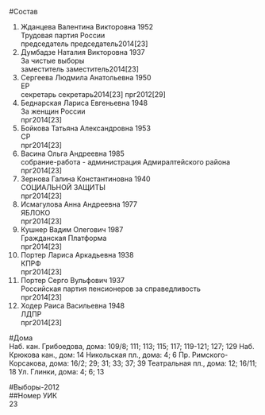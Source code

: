 #Состав  
1. Жданцева Валентина Викторовна 1952  
    Трудовая партия России  
    председатель председатель2014[23]  
2. Думбадзе Наталия Викторовна 1937  
    За чистые выборы  
    заместитель заместитель2014[23]  
3. Сергеева Людмила Анатольевна 1950  
    ЕР  
    секретарь секретарь2014[23] прг2012[29]  
4. Беднарская Лариса Евгеньевна 1948  
    За женщин России  
    прг2014[23]  
5. Бойкова Татьяна Александровна 1953  
    СР  
    прг2014[23]  
6. Васина Ольга Андреевна 1985  
    собрание-работа - администрация Адмиралтейского района  
    прг2014[23]  
7. Зернова Галина Константиновна 1940  
    СОЦИАЛЬНОЙ ЗАЩИТЫ  
    прг2014[23]  
8. Исмагулова Анна Андреевна 1977  
    ЯБЛОКО  
    прг2014[23]  
9. Кушнер Вадим Олегович 1987  
    Гражданская Платформа  
    прг2014[23]  
10. Портер Лариса Аркадьевна 1938  
    КПРФ  
    прг2014[23]  
11. Портер Серго Вульфович 1937  
    Российская партия пенсионеров за справедливость  
    прг2014[23]  
12. Ходер Раиса Васильевна 1948  
    ЛДПР  
    прг2014[23]  
  
#Дома  
Наб. кан. Грибоедова, дома: 109/8; 111; 113; 115; 117; 119-121; 127; 129 Наб. Крюкова кан., дом: 14 Никольская пл., дома: 4; 6 Пр. Римского-Корсакова, дома: 16/2; 29; 31; 33; 37; 39 Театральная пл., дома: 12; 16/11; 18 Ул. Глинки, дома: 4; 6; 13  
  
#Выборы-2012  
##Номер УИК  
23  
